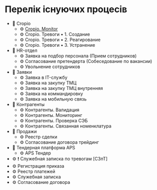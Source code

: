 # Перелік існуючих процесів

- 📂 Cropio
    - ⚙ [Cropio. Monitor](./Cropio_Monitor)
    - ⚙ Cropio. Тревоги • 1. Создание
    - ⚙ Сropio. Тревоги • 2. Реагирование
    - ⚙ Сropio. Тревоги • 3. Устранение
- 📂 HR-отдел
    - ⚙ Заявка на подбор персонала (Прием сотрудников)
    - ⚙ Согласование претендерта (Собеседование по вакансии)
    - ⚙ Увольнение сотрудников
- 📂 Заявки
    - ⚙ Заявка в IT-службу
    - ⚙ Заявка на закупку ТМЦ
    - ⚙ Заявка на закупку ТМЦ внутренняя
    - ⚙ Заявка на коммандировку
    - ⚙ Заявка на мобильную связь
- 📂 Контрагенты
    - ⚙ Контрагенты. Валидация
    - ⚙ Контрагенты. Мониторинг
    - ⚙ Контрагенты. Проверка СЭБ
    - ⚙ Контрагенты. Связанная номенклатура
- 📂 Продажи
    - ⚙ Реестр сделки
    - ⚙ Согласование договора трейдинг
- 📂 Тендерная платформа APS
    - ⚙ APS Тендер
- ⚙ ❗ Служебная записка по тревогам [СЗпТ]
- ⚙ Регистрация приказа
- ⚙ Реестр платежей
- ⚙ Служебная записка
- ⚙ Согласование договора
